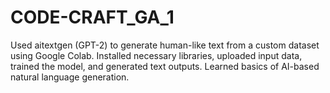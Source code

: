 # CODE-CRAFT_GA_1
 Used aitextgen (GPT-2) to generate human-like text from a custom dataset using Google Colab. Installed necessary libraries, uploaded input data, trained the model, and generated text outputs. Learned basics of AI-based natural language generation.
